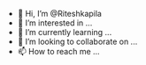 - 👋 Hi, I’m @Riteshkapila
- 👀 I’m interested in ...
- 🌱 I’m currently learning ...
- 💞️ I’m looking to collaborate on ...
- 📫 How to reach me ...

<!---
Riteshkapila/Riteshkapila is a ✨ special ✨ repository because its `README.md` (this file) appears on your GitHub profile.
You can click the Preview link to take a look at your changes.
--->
